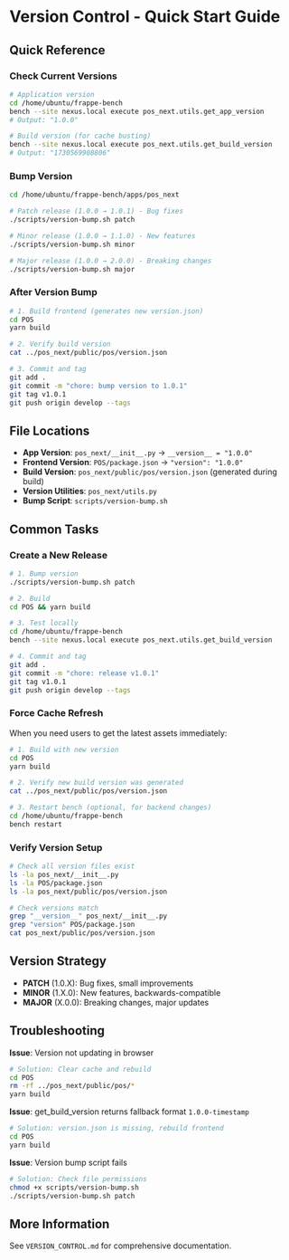 # Version Control - Quick Start Guide

## Quick Reference

### Check Current Versions

```bash
# Application version
cd /home/ubuntu/frappe-bench
bench --site nexus.local execute pos_next.utils.get_app_version
# Output: "1.0.0"

# Build version (for cache busting)
bench --site nexus.local execute pos_next.utils.get_build_version
# Output: "1730569908806"
```

### Bump Version

```bash
cd /home/ubuntu/frappe-bench/apps/pos_next

# Patch release (1.0.0 → 1.0.1) - Bug fixes
./scripts/version-bump.sh patch

# Minor release (1.0.0 → 1.1.0) - New features
./scripts/version-bump.sh minor

# Major release (1.0.0 → 2.0.0) - Breaking changes
./scripts/version-bump.sh major
```

### After Version Bump

```bash
# 1. Build frontend (generates new version.json)
cd POS
yarn build

# 2. Verify build version
cat ../pos_next/public/pos/version.json

# 3. Commit and tag
git add .
git commit -m "chore: bump version to 1.0.1"
git tag v1.0.1
git push origin develop --tags
```

## File Locations

- **App Version**: `pos_next/__init__.py` → `__version__ = "1.0.0"`
- **Frontend Version**: `POS/package.json` → `"version": "1.0.0"`
- **Build Version**: `pos_next/public/pos/version.json` (generated during build)
- **Version Utilities**: `pos_next/utils.py`
- **Bump Script**: `scripts/version-bump.sh`

## Common Tasks

### Create a New Release

```bash
# 1. Bump version
./scripts/version-bump.sh patch

# 2. Build
cd POS && yarn build

# 3. Test locally
cd /home/ubuntu/frappe-bench
bench --site nexus.local execute pos_next.utils.get_build_version

# 4. Commit and tag
git add .
git commit -m "chore: release v1.0.1"
git tag v1.0.1
git push origin develop --tags
```

### Force Cache Refresh

When you need users to get the latest assets immediately:

```bash
# 1. Build with new version
cd POS
yarn build

# 2. Verify new build version was generated
cat ../pos_next/public/pos/version.json

# 3. Restart bench (optional, for backend changes)
cd /home/ubuntu/frappe-bench
bench restart
```

### Verify Version Setup

```bash
# Check all version files exist
ls -la pos_next/__init__.py
ls -la POS/package.json
ls -la pos_next/public/pos/version.json

# Check versions match
grep "__version__" pos_next/__init__.py
grep "version" POS/package.json
cat pos_next/public/pos/version.json
```

## Version Strategy

- **PATCH** (1.0.X): Bug fixes, small improvements
- **MINOR** (1.X.0): New features, backwards-compatible
- **MAJOR** (X.0.0): Breaking changes, major updates

## Troubleshooting

**Issue**: Version not updating in browser
```bash
# Solution: Clear cache and rebuild
cd POS
rm -rf ../pos_next/public/pos/*
yarn build
```

**Issue**: get_build_version returns fallback format `1.0.0-timestamp`
```bash
# Solution: version.json is missing, rebuild frontend
cd POS
yarn build
```

**Issue**: Version bump script fails
```bash
# Solution: Check file permissions
chmod +x scripts/version-bump.sh
./scripts/version-bump.sh patch
```

## More Information

See `VERSION_CONTROL.md` for comprehensive documentation.
